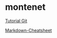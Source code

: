 # montenet

[Tutorial Git](https://www.youtube.com/watch?v=zH3I1DZNovk "codigofacilito")

[Markdown-Cheatsheet](https://github.com/adam-p/markdown-here/wiki/Markdown-Cheatsheet "markdown")
